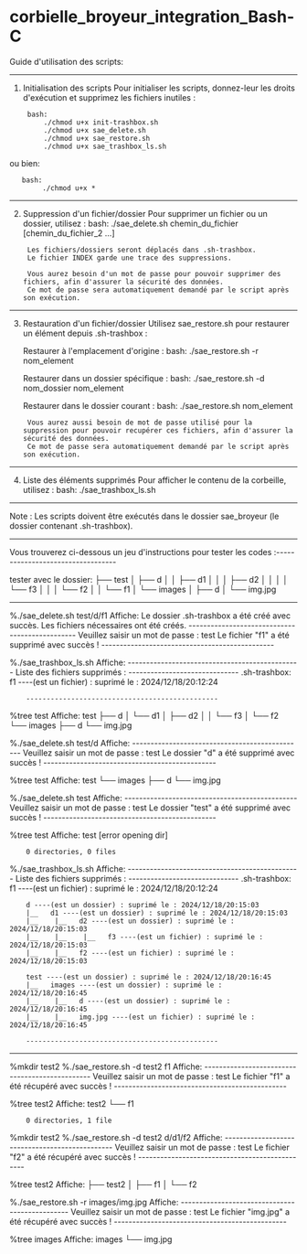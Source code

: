 # corbielle_broyeur_integration_Bash-C


Guide d'utilisation des scripts:

---------------------------------------------------------------------------------------------------------
1. Initialisation des scripts
    Pour initialiser les scripts, donnez-leur les droits d'exécution et supprimez les fichiers inutiles :

        bash:
            ./chmod u+x init-trashbox.sh
            ./chmod u+x sae_delete.sh
            ./chmod u+x sae_restore.sh
            ./chmod u+x sae_trashbox_ls.sh
ou bien:

       bash:
            ./chmod u+x *

---------------------------------------------------------------------------------------------------------
2. Suppression d'un fichier/dossier
    Pour supprimer un fichier ou un dossier, utilisez :
    bash:
        ./sae_delete.sh chemin_du_fichier [chemin_du_fichier_2 ...]

        Les fichiers/dossiers seront déplacés dans .sh-trashbox.
        Le fichier INDEX garde une trace des suppressions.

        Vous aurez besoin d'un mot de passe pour pouvoir supprimer des fichiers, afin d'assurer la sécurité des données.
        Ce mot de passe sera automatiquement demandé par le script après son exécution.


---------------------------------------------------------------------------------------------------------
3. Restauration d'un fichier/dossier
    Utilisez sae_restore.sh pour restaurer un élément depuis .sh-trashbox :

    Restaurer à l'emplacement d'origine :
        bash:
            ./sae_restore.sh -r nom_element

    Restaurer dans un dossier spécifique :
        bash:
            ./sae_restore.sh -d nom_dossier nom_element

    Restaurer dans le dossier courant :
        bash:
            ./sae_restore.sh nom_element
    
        Vous aurez aussi besoin de mot de passe utilisé pour la suppression pour pouvoir recupérer ces fichiers, afin d'assurer la sécurité des données.
        Ce mot de passe sera automatiquement demandé par le script après son exécution.

---------------------------------------------------------------------------------------------------------
4. Liste des éléments supprimés
    Pour afficher le contenu de la corbeille, utilisez :
        bash:
        ./sae_trashbox_ls.sh

---------------------------------------------------------------------------------------------------------
Note : Les scripts doivent être exécutés dans le dossier sae_broyeur (le dossier contenant .sh-trashbox).


---------------------------------------------------------------------------------------------------------
Vous trouverez ci-dessous un jeu d'instructions pour tester les codes :----------------------------------

tester avec le dossier:
                            ├── test
                            │   ├── d
                            │   │   ├── d1
                            │   │   │   ├── d2
                            │   │   │   │   └── f3
                            │   │   │   └── f2
                            │   │   └── f1
                            │   └── images
                            │       ├── d
                            │       └── img.jpg

----------------------------------------------------------------------------------------------------------
%./sae_delete.sh test/d/f1
Affiche:
        Le dossier .sh-trashbox a été créé avec succès.
        Les fichiers nécessaires ont été créés.
        -----------------------------------------------
        Veuillez saisir un mot de passe : 
        test
        Le fichier "f1" a été supprimé avec succès !
        -----------------------------------------------


%./sae_trashbox_ls.sh
Affiche:
        -----------------------------------------------
        Liste des fichiers supprimés :
        ------------------------------
        .sh-trashbox:
        f1 ----(est un fichier) : suprimé le : 2024/12/18/20:12:24

        -----------------------------------------------


%tree test
Affiche:
        test
        ├── d
        │   └── d1
        │       ├── d2
        │       │   └── f3
        │       └── f2
        └── images
            ├── d
            └── img.jpg


%./sae_delete.sh test/d
Affiche:
        -----------------------------------------------
        Veuillez saisir un mot de passe : 
        test
        Le dossier "d" a été supprimé avec succès !
        -----------------------------------------------


%tree test
Affiche:
        test
        └── images
            ├── d
            └── img.jpg


%./sae_delete.sh test
Affiche:
        -----------------------------------------------
        Veuillez saisir un mot de passe : 
        test
        Le dossier "test" a été supprimé avec succès !
        -----------------------------------------------


%tree test
Affiche:
        test  [error opening dir]

        0 directories, 0 files
        

%./sae_trashbox_ls.sh 
Affiche:
        -----------------------------------------------
        Liste des fichiers supprimés :
        ------------------------------
        .sh-trashbox:
        f1 ----(est un fichier) : suprimé le : 2024/12/18/20:12:24

        d ----(est un dossier) : suprimé le : 2024/12/18/20:15:03
        |__   d1 ----(est un dossier) : suprimé le : 2024/12/18/20:15:03
        |__    |__   d2 ----(est un dossier) : suprimé le : 2024/12/18/20:15:03
        |__    |__    |__   f3 ----(est un fichier) : suprimé le : 2024/12/18/20:15:03
        |__    |__   f2 ----(est un fichier) : suprimé le : 2024/12/18/20:15:03

        test ----(est un dossier) : suprimé le : 2024/12/18/20:16:45
        |__   images ----(est un dossier) : suprimé le : 2024/12/18/20:16:45
        |__    |__   d ----(est un dossier) : suprimé le : 2024/12/18/20:16:45
        |__    |__   img.jpg ----(est un fichier) : suprimé le : 2024/12/18/20:16:45

        -----------------------------------------------




-----------------------------------------------
%mkdir test2
%./sae_restore.sh -d test2 f1
Affiche:
        -----------------------------------------------
        Veuillez saisir un mot de passe : 
        test
        Le fichier "f1" a été récupéré avec succès !
        -----------------------------------------------


%tree test2
Affiche:
        test2
        └── f1

        0 directories, 1 file



%mkdir test2
%./sae_restore.sh -d test2  d/d1/f2
Affiche:
        -----------------------------------------------
        Veuillez saisir un mot de passe : 
        test
        Le fichier "f2" a été récupéré avec succès !
        -----------------------------------------------


%tree test2
Affiche:
        ├── test2
        │   ├── f1
        │   └── f2

%./sae_restore.sh -r images/img.jpg
Affiche:
        -----------------------------------------------
        Veuillez saisir un mot de passe : 
        test
        Le fichier "img.jpg" a été récupéré avec succès !
        -----------------------------------------------

%tree images
Affiche:
        images
        └── img.jpg
